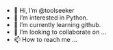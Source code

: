 - 👋 Hi, I’m @toolseeker
- 👀 I’m interested in Python.
- 🌱 I’m currently learning github.
- 💞️ I’m looking to collaborate on ...
- 📫 How to reach me ...

<!---
toolseeker is a ✨ special ✨ repository because its `README.md` (this file) appears on your GitHub profile.
You can click the Preview link to take a look at your changes.
--->

